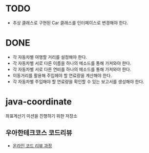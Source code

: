 # TODO
* 추상 클래스로 구현된 Car 클래스를 인터페이스로 변경해야 한다.

# DONE
* 각 자동차별 여행할 거리를 설정해야 한다.
* 각 자동차별 서로 다른 이름을 하나의 메소드를 통해 가져와야 한다.
* 각 자동차별 서로 다른 연비를 하나의 메소드를 통해 가져와야 한다.
* 이동거리를 활용해 주입헤야 할 연료량을 계산해야 한다.
* 각 자동차별 주입해야 할 연료량을 확인할 수 있는 보고서를 생성해야 한다.

# java-coordinate
좌표계산기 미션을 진행하기 위한 저장소

## 우아한테크코스 코드리뷰
* [온라인 코드 리뷰 과정](https://github.com/woowacourse/woowacourse-docs/blob/master/maincourse/README.md)
